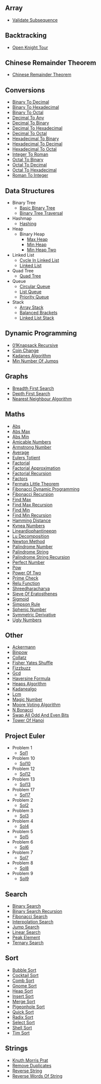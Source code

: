 
## Array
  * [Validate Subsequence](https://github.com/TheAlgorithms/Dart/blob/master/array/validate_subsequence.dart)

## Backtracking
  * [Open Knight Tour](https://github.com/TheAlgorithms/Dart/blob/master/backtracking/open_knight_tour.dart)

## Chinese Remainder Theorem
  * [Chinese Remainder Theorem](https://github.com/TheAlgorithms/Dart/blob/master/chinese_remainder_theorem/chinese_remainder_theorem.dart)

## Conversions
  * [Binary To Decimal](https://github.com/TheAlgorithms/Dart/blob/master/conversions/binary_to_decimal.dart)
  * [Binary To Hexadecimal](https://github.com/TheAlgorithms/Dart/blob/master/conversions/binary_to_hexadecimal.dart)
  * [Binary To Octal](https://github.com/TheAlgorithms/Dart/blob/master/conversions/binary_to_octal.dart)
  * [Decimal To Any](https://github.com/TheAlgorithms/Dart/blob/master/conversions/Decimal_To_Any.dart)
  * [Decimal To Binary](https://github.com/TheAlgorithms/Dart/blob/master/conversions/Decimal_To_Binary.dart)
  * [Decimal To Hexadecimal](https://github.com/TheAlgorithms/Dart/blob/master/conversions/Decimal_to_Hexadecimal.dart)
  * [Decimal To Octal](https://github.com/TheAlgorithms/Dart/blob/master/conversions/Decimal_to_Octal.dart)
  * [Hexadecimal To Binary](https://github.com/TheAlgorithms/Dart/blob/master/conversions/hexadecimal_to_binary.dart)
  * [Hexadecimal To Decimal](https://github.com/TheAlgorithms/Dart/blob/master/conversions/hexadecimal_to_decimal.dart)
  * [Hexadecimal To Octal](https://github.com/TheAlgorithms/Dart/blob/master/conversions/hexadecimal_to_octal.dart)
  * [Integer To Roman](https://github.com/TheAlgorithms/Dart/blob/master/conversions/Integer_To_Roman.dart)
  * [Octal To Binary](https://github.com/TheAlgorithms/Dart/blob/master/conversions/octal_to_binary.dart)
  * [Octal To Decimal](https://github.com/TheAlgorithms/Dart/blob/master/conversions/octal_to_decimal.dart)
  * [Octal To Hexadecimal](https://github.com/TheAlgorithms/Dart/blob/master/conversions/octal_to_hexadecimal.dart)
  * [Roman To Integer](https://github.com/TheAlgorithms/Dart/blob/master/conversions/roman_to_integer.dart)

## Data Structures
  * Binary Tree
    * [Basic Binary Tree](https://github.com/TheAlgorithms/Dart/blob/master/data_structures/binary_tree/basic_binary_tree.dart)
    * [Binary Tree Traversal](https://github.com/TheAlgorithms/Dart/blob/master/data_structures/binary_tree/binary_tree_traversal.dart)
  * Hashmap
    * [Hashing](https://github.com/TheAlgorithms/Dart/blob/master/data_structures/HashMap/Hashing.dart)
  * Heap
    * Binary Heap
      * [Max Heap](https://github.com/TheAlgorithms/Dart/blob/master/data_structures/Heap/Binary_Heap/Max_heap.dart)
      * [Min Heap](https://github.com/TheAlgorithms/Dart/blob/master/data_structures/Heap/Binary_Heap/Min_Heap.dart)
      * [Min Heap Two](https://github.com/TheAlgorithms/Dart/blob/master/data_structures/Heap/Binary_Heap/min_heap_two.dart)
  * Linked List
    * [Cycle In Linked List](https://github.com/TheAlgorithms/Dart/blob/master/data_structures/linked_list/cycle_in_linked_list.dart)
    * [Linked List](https://github.com/TheAlgorithms/Dart/blob/master/data_structures/linked_list/linked_list.dart)
  * Quad Tree
    * [Quad Tree](https://github.com/TheAlgorithms/Dart/blob/master/data_structures/quad_tree/quad_tree.dart)
  * Queue
    * [Circular Queue](https://github.com/TheAlgorithms/Dart/blob/master/data_structures/Queue/Circular_Queue.dart)
    * [List Queue](https://github.com/TheAlgorithms/Dart/blob/master/data_structures/Queue/List_Queue.dart)
    * [Priority Queue](https://github.com/TheAlgorithms/Dart/blob/master/data_structures/Queue/Priority_Queue.dart)
  * Stack
    * [Array Stack](https://github.com/TheAlgorithms/Dart/blob/master/data_structures/Stack/Array_Stack.dart)
    * [Balanced Brackets](https://github.com/TheAlgorithms/Dart/blob/master/data_structures/Stack/balanced_brackets.dart)
    * [Linked List Stack](https://github.com/TheAlgorithms/Dart/blob/master/data_structures/Stack/Linked_List_Stack.dart)

## Dynamic Programming
  * [01Knapsack Recursive](https://github.com/TheAlgorithms/Dart/blob/master/dynamic_programming/01knapsack_recursive.dart)
  * [Coin Change](https://github.com/TheAlgorithms/Dart/blob/master/dynamic_programming/coin_change.dart)
  * [Kadanes Algorithm](https://github.com/TheAlgorithms/Dart/blob/master/dynamic_programming/kadanes_algorithm.dart)
  * [Min Number Of Jumps](https://github.com/TheAlgorithms/Dart/blob/master/dynamic_programming/min_number_of_jumps.dart)

## Graphs
  * [Breadth First Search](https://github.com/TheAlgorithms/Dart/blob/master/graphs/breadth_first_search.dart)
  * [Depth First Search](https://github.com/TheAlgorithms/Dart/blob/master/graphs/depth_first_search.dart)
  * [Nearest Neighbour Algorithm](https://github.com/TheAlgorithms/Dart/blob/master/graphs/nearest_neighbour_algorithm.dart)

## Maths
  * [Abs](https://github.com/TheAlgorithms/Dart/blob/master/maths/abs.dart)
  * [Abs Max](https://github.com/TheAlgorithms/Dart/blob/master/maths/abs_max.dart)
  * [Abs Min](https://github.com/TheAlgorithms/Dart/blob/master/maths/abs_min.dart)
  * [Amicable Numbers](https://github.com/TheAlgorithms/Dart/blob/master/maths/amicable_numbers.dart)
  * [Armstrong Number](https://github.com/TheAlgorithms/Dart/blob/master/maths/Armstrong_number.dart)
  * [Average](https://github.com/TheAlgorithms/Dart/blob/master/maths/average.dart)
  * [Eulers Totient](https://github.com/TheAlgorithms/Dart/blob/master/maths/eulers_totient.dart)
  * [Factorial](https://github.com/TheAlgorithms/Dart/blob/master/maths/factorial.dart)
  * [Factorial Approximation](https://github.com/TheAlgorithms/Dart/blob/master/maths/factorial_approximation.dart)
  * [Factorial Recursion](https://github.com/TheAlgorithms/Dart/blob/master/maths/factorial_recursion.dart)
  * [Factors](https://github.com/TheAlgorithms/Dart/blob/master/maths/factors.dart)
  * [Fermats Little Theorem](https://github.com/TheAlgorithms/Dart/blob/master/maths/fermats_little_theorem.dart)
  * [Fibonacci Dynamic Programming](https://github.com/TheAlgorithms/Dart/blob/master/maths/fibonacci_dynamic_programming.dart)
  * [Fibonacci Recursion](https://github.com/TheAlgorithms/Dart/blob/master/maths/fibonacci_recursion.dart)
  * [Find Max](https://github.com/TheAlgorithms/Dart/blob/master/maths/find_max.dart)
  * [Find Max Recursion](https://github.com/TheAlgorithms/Dart/blob/master/maths/find_max_recursion.dart)
  * [Find Min](https://github.com/TheAlgorithms/Dart/blob/master/maths/find_min.dart)
  * [Find Min Recursion](https://github.com/TheAlgorithms/Dart/blob/master/maths/find_min_recursion.dart)
  * [Hamming Distance](https://github.com/TheAlgorithms/Dart/blob/master/maths/hamming_distance.dart)
  * [Kynea Numbers](https://github.com/TheAlgorithms/Dart/blob/master/maths/Kynea_numbers.dart)
  * [Lineardiophantineeqn](https://github.com/TheAlgorithms/Dart/blob/master/maths/LinearDiophantineEqn.dart)
  * [Lu Decomposition](https://github.com/TheAlgorithms/Dart/blob/master/maths/lu_decomposition.dart)
  * [Newton Method](https://github.com/TheAlgorithms/Dart/blob/master/maths/newton_method.dart)
  * [Palindrome Number](https://github.com/TheAlgorithms/Dart/blob/master/maths/palindrome_number.dart)
  * [Palindrome String](https://github.com/TheAlgorithms/Dart/blob/master/maths/palindrome_string.dart)
  * [Palindrome String Recursion](https://github.com/TheAlgorithms/Dart/blob/master/maths/palindrome_string_recursion.dart)
  * [Perfect Number](https://github.com/TheAlgorithms/Dart/blob/master/maths/perfect_number.dart)
  * [Pow](https://github.com/TheAlgorithms/Dart/blob/master/maths/pow.dart)
  * [Power Of Two](https://github.com/TheAlgorithms/Dart/blob/master/maths/power_of_two.dart)
  * [Prime Check](https://github.com/TheAlgorithms/Dart/blob/master/maths/prime_check.dart)
  * [Relu Function](https://github.com/TheAlgorithms/Dart/blob/master/maths/relu_function.dart)
  * [Shreedharacharya](https://github.com/TheAlgorithms/Dart/blob/master/maths/shreedharacharya.dart)
  * [Sieve Of Eratosthenes](https://github.com/TheAlgorithms/Dart/blob/master/maths/sieve_of_eratosthenes.dart)
  * [Sigmoid](https://github.com/TheAlgorithms/Dart/blob/master/maths/sigmoid.dart)
  * [Simpson Rule](https://github.com/TheAlgorithms/Dart/blob/master/maths/simpson_rule.dart)
  * [Sphenic Number](https://github.com/TheAlgorithms/Dart/blob/master/maths/sphenic_number.dart)
  * [Symmetric Derivative](https://github.com/TheAlgorithms/Dart/blob/master/maths/symmetric_derivative.dart)
  * [Ugly Numbers](https://github.com/TheAlgorithms/Dart/blob/master/maths/Ugly_numbers.dart)

## Other
  * [Ackermann](https://github.com/TheAlgorithms/Dart/blob/master/other/ackermann.dart)
  * [Binpow](https://github.com/TheAlgorithms/Dart/blob/master/other/binpow.dart)
  * [Collatz](https://github.com/TheAlgorithms/Dart/blob/master/other/collatz.dart)
  * [Fisher Yates Shuffle](https://github.com/TheAlgorithms/Dart/blob/master/other/fisher_yates_shuffle.dart)
  * [Fizzbuzz](https://github.com/TheAlgorithms/Dart/blob/master/other/FizzBuzz.dart)
  * [Gcd](https://github.com/TheAlgorithms/Dart/blob/master/other/gcd.dart)
  * [Haversine Formula](https://github.com/TheAlgorithms/Dart/blob/master/other/haversine_formula.dart)
  * [Heaps Algorithm](https://github.com/TheAlgorithms/Dart/blob/master/other/heaps_algorithm.dart)
  * [Kadanealgo](https://github.com/TheAlgorithms/Dart/blob/master/other/kadaneAlgo.dart)
  * [Lcm](https://github.com/TheAlgorithms/Dart/blob/master/other/LCM.dart)
  * [Magic Number](https://github.com/TheAlgorithms/Dart/blob/master/other/magic_number.dart)
  * [Moore Voting Algorithm](https://github.com/TheAlgorithms/Dart/blob/master/other/Moore_voting_algorithm.dart)
  * [N Bonacci](https://github.com/TheAlgorithms/Dart/blob/master/other/N_bonacci.dart)
  * [Swap All Odd And Even Bits](https://github.com/TheAlgorithms/Dart/blob/master/other/swap_all_odd_and_even_bits.dart)
  * [Tower Of Hanoi](https://github.com/TheAlgorithms/Dart/blob/master/other/tower_of_hanoi.dart)

## Project Euler
  * Problem 1
    * [Sol1](https://github.com/TheAlgorithms/Dart/blob/master/project_euler/problem_1/sol1.dart)
  * Problem 10
    * [Sol10](https://github.com/TheAlgorithms/Dart/blob/master/project_euler/problem_10/sol10.dart)
  * Problem 12
    * [Sol12](https://github.com/TheAlgorithms/Dart/blob/master/project_euler/problem_12/sol12.dart)
  * Problem 13
    * [Sol13](https://github.com/TheAlgorithms/Dart/blob/master/project_euler/problem_13/sol13.dart)
  * Problem 17
    * [Sol17](https://github.com/TheAlgorithms/Dart/blob/master/project_euler/problem_17/sol17.dart)
  * Problem 2
    * [Sol2](https://github.com/TheAlgorithms/Dart/blob/master/project_euler/problem_2/sol2.dart)
  * Problem 3
    * [Sol3](https://github.com/TheAlgorithms/Dart/blob/master/project_euler/problem_3/sol3.dart)
  * Problem 4
    * [Sol4](https://github.com/TheAlgorithms/Dart/blob/master/project_euler/problem_4/sol4.dart)
  * Problem 5
    * [Sol5](https://github.com/TheAlgorithms/Dart/blob/master/project_euler/problem_5/sol5.dart)
  * Problem 6
    * [Sol6](https://github.com/TheAlgorithms/Dart/blob/master/project_euler/problem_6/sol6.dart)
  * Problem 7
    * [Sol7](https://github.com/TheAlgorithms/Dart/blob/master/project_euler/problem_7/sol7.dart)
  * Problem 8
    * [Sol8](https://github.com/TheAlgorithms/Dart/blob/master/project_euler/problem_8/sol8.dart)
  * Problem 9
    * [Sol9](https://github.com/TheAlgorithms/Dart/blob/master/project_euler/problem_9/sol9.dart)

## Search
  * [Binary Search](https://github.com/TheAlgorithms/Dart/blob/master/search/binary_Search.dart)
  * [Binary Search Recursion](https://github.com/TheAlgorithms/Dart/blob/master/search/binary_search_recursion.dart)
  * [Fibonacci Search](https://github.com/TheAlgorithms/Dart/blob/master/search/fibonacci_Search.dart)
  * [Interpolation Search](https://github.com/TheAlgorithms/Dart/blob/master/search/interpolation_Search.dart)
  * [Jump Search](https://github.com/TheAlgorithms/Dart/blob/master/search/jump_Search.dart)
  * [Linear Search](https://github.com/TheAlgorithms/Dart/blob/master/search/linear_Search.dart)
  * [Peak Element](https://github.com/TheAlgorithms/Dart/blob/master/search/peak_element.dart)
  * [Ternary Search](https://github.com/TheAlgorithms/Dart/blob/master/search/ternary_Search.dart)

## Sort
  * [Bubble Sort](https://github.com/TheAlgorithms/Dart/blob/master/sort/bubble_Sort.dart)
  * [Cocktail Sort](https://github.com/TheAlgorithms/Dart/blob/master/sort/cocktail_sort.dart)
  * [Comb Sort](https://github.com/TheAlgorithms/Dart/blob/master/sort/comb_sort.dart)
  * [Gnome Sort](https://github.com/TheAlgorithms/Dart/blob/master/sort/gnome_Sort.dart)
  * [Heap Sort](https://github.com/TheAlgorithms/Dart/blob/master/sort/heap_Sort.dart)
  * [Insert Sort](https://github.com/TheAlgorithms/Dart/blob/master/sort/insert_Sort.dart)
  * [Merge Sort](https://github.com/TheAlgorithms/Dart/blob/master/sort/merge_sort.dart)
  * [Pigeonhole Sort](https://github.com/TheAlgorithms/Dart/blob/master/sort/pigeonhole_sort.dart)
  * [Quick Sort](https://github.com/TheAlgorithms/Dart/blob/master/sort/quick_Sort.dart)
  * [Radix Sort](https://github.com/TheAlgorithms/Dart/blob/master/sort/radix_sort.dart)
  * [Select Sort](https://github.com/TheAlgorithms/Dart/blob/master/sort/select_Sort.dart)
  * [Shell Sort](https://github.com/TheAlgorithms/Dart/blob/master/sort/shell_Sort.dart)
  * [Tim Sort](https://github.com/TheAlgorithms/Dart/blob/master/sort/tim_Sort.dart)

## Strings
  * [Knuth Morris Prat](https://github.com/TheAlgorithms/Dart/blob/master/strings/knuth_morris_prat.dart)
  * [Remove Duplicates](https://github.com/TheAlgorithms/Dart/blob/master/strings/remove%20duplicates.dart)
  * [Reverse String](https://github.com/TheAlgorithms/Dart/blob/master/strings/reverse_string.dart)
  * [Reverse Words Of String](https://github.com/TheAlgorithms/Dart/blob/master/strings/reverse_words_of_string.dart)
